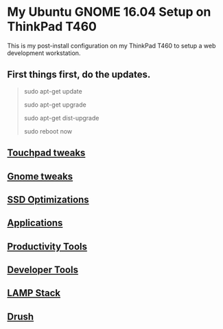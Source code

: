 # My Ubuntu GNOME 16.04 Setup on ThinkPad T460
This is my post-install configuration on my ThinkPad T460 to setup a web development workstation.

## First things first, do the updates.
> sudo apt-get update
>
> sudo apt-get upgrade
>
> sudo apt-get dist-upgrade
>
> sudo reboot now

## [Touchpad tweaks](touchpad.md)
## [Gnome tweaks](gnome-tweaks.md)
## [SSD Optimizations](ssd.md)
## [Applications](applications.md)
## [Productivity Tools](productivity-tools.md)
## [Developer Tools](developer-tools.md)
## [LAMP Stack](lamp.md)
## [Drush](drush.md)
